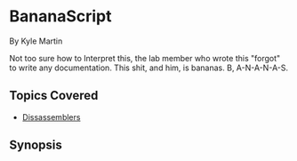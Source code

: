 # BananaScript

By Kyle Martin



Not too sure how to Interpret this, the lab member who wrote this "forgot" to write any documentation.  This shit, and him, is bananas. B, A-N-A-N-A-S.
## Topics Covered

- [Dissassemblers](/reverse-engineering/what-are-disassemblers/)
## Synopsis

